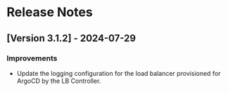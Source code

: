 # Release Notes

## [Version 3.1.2] - 2024-07-29

### Improvements
- Update the logging configuration for the load balancer provisioned for ArgoCD by the LB Controller.